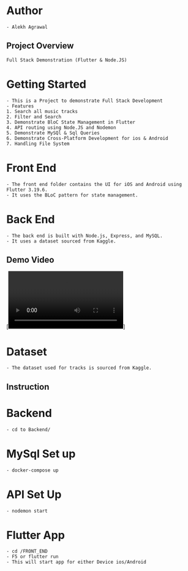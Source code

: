 # Author
    - Alekh Agrawal

## Project Overview
    Full Stack Demonstration (Flutter & Node.JS)

# Getting Started
    - This is a Project to demonstrate Full Stack Development
    - Features
    1. Search all music tracks
    2. Filter and Search
    3. Demonstrate BloC State Management in Flutter
    4. API routing using Node.JS and Nodemon
    5. Demonstrate MySQl & Sql Queries
    6. Demonstrate Cross-Platform Development for ios & Android
    7. Handling File System


# Front End
    - The front end folder contains the UI for iOS and Android using Flutter 3.19.6.
    - It uses the BLoC pattern for state management.

# Back End
    - The back end is built with Node.js, Express, and MySQL.
    - It uses a dataset sourced from Kaggle.

## Demo Video

[![Watch the video](Recording.mov)]



# Dataset
    - The dataset used for tracks is sourced from Kaggle.

## Instruction

# Backend
    - cd to Backend/

# MySql Set up
    - docker-compose up

# API Set Up
    - nodemon start

# Flutter App
    - cd /FRONT_END
    - F5 or flutter run 
    - This will start app for either Device ios/Android


